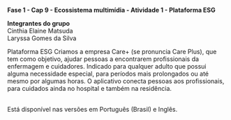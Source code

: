 <b>Fase 1 - Cap 9 - Ecossistema multimídia - Atividade 1 - Plataforma ESG</b>

<b>Integrantes do grupo</b><br>
Cinthia Elaine Matsuda<br>
Laryssa Gomes da Silva

Plataforma ESG
Criamos a empresa Care+ (se pronuncia Care Plus), que tem como objetivo, ajudar pessoas a
encontrarem profissionais da enfermagem e cuidadores. Indicado para qualquer adulto que possui
alguma necessidade especial, para períodos mais prolongados ou até mesmo por algumas horas. O
aplicativo conecta pessoas aos profissionais, para cuidados ainda no hospital e também na
residência.<br><br>

Está disponível nas versões em Português (Brasil) e Inglês.

